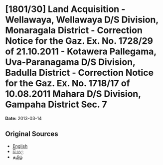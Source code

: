 # [1801/30] Land Acquisition - Wellawaya, Wellawaya D/S Division, Monaragala District - Correction Notice for the Gaz. Ex. No. 1728/29 of 21.10.2011 - Kotawera Pallegama, Uva-Paranagama D/S Division, Badulla District - Correction Notice for the Gaz. Ex. No. 1718/17 of 10.08.2011 Mahara D/S Division, Gampaha District Sec. 7

**Date:** 2013-03-14

## Original Sources

- [English](https://documents.gov.lk/view/extra-gazettes/2013/3/1801-30_E.pdf)
- [සිංහල](https://documents.gov.lk/view/extra-gazettes/2013/3/1801-30_S.pdf)
- [தமிழ்](https://documents.gov.lk/view/extra-gazettes/2013/3/1801-30_T.pdf)

